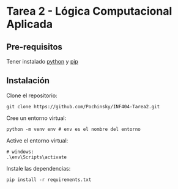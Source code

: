 # Tarea 2 - Lógica Computacional Aplicada

## Pre-requisitos

Tener instalado [python](https://github.com/Pochinsky/INF404-Tarea2.git) y [pip](https://github.com/Pochinsky/INF404-Tarea2.git)

## Instalación

Clone el repositorio:

```shell
git clone https://github.com/Pochinsky/INF404-Tarea2.git
```

Cree un entorno virtual:

```shell
python -m venv env # env es el nombre del entorno
```

Active el entorno virtual:

```shell
# windows:
.\env\Scripts\activate
```

Instale las dependencias:

```shell
pip install -r requirements.txt
```
